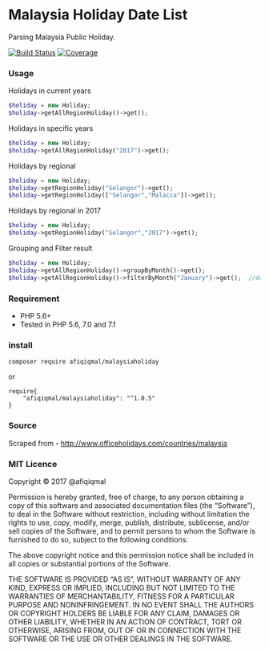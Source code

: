 # Malaysia Holiday Date List
Parsing Malaysia Public Holiday.

[![Build Status](https://travis-ci.org/xmhafiz/MalaysiaHoliday.svg?branch=master)](https://travis-ci.org/afiqiqmal/MalaysiaHoliday)
[![Coverage](https://img.shields.io/codecov/c/github/MalaysiaHoliday/fb-page-feed.svg)](https://codecov.io/gh/afiqiqmal/MalaysiaHoliday)



### Usage

Holidays in current years

```php
$holiday = new Holiday;
$holiday->getAllRegionHoliday()->get();
```

Holidays in specific years

```php
$holiday = new Holiday;
$holiday->getAllRegionHoliday("2017")->get();
```

Holidays by regional

```php
$holiday = new Holiday;
$holiday->getRegionHoliday("Selangor")->get();
$holiday->getRegionHoliday(["Selangor","Malacca"])->get();
```

Holidays by regional in 2017

```php
$holiday = new Holiday;
$holiday->getRegionHoliday("Selangor","2017")->get();
```


Grouping and Filter result

```php
$holiday = new Holiday;
$holiday->getAllRegionHoliday()->groupByMonth()->get();
$holiday->getAllRegionHoliday()->filterByMonth("January")->get();  //date('F')
```

### Requirement
- PHP 5.6+
- Tested in PHP 5.6, 7.0 and 7.1

### install

`composer require afiqiqmal/malaysiaholiday`

or 

```
require{
	"afiqiqmal/malaysiaholiday": "^1.0.5"
}
```


### Source
Scraped from - http://www.officeholidays.com/countries/malaysia

### MIT Licence

Copyright © 2017 @afiqiqmal

Permission is hereby granted, free of charge, to any person
obtaining a copy of this software and associated documentation
files (the “Software”), to deal in the Software without
restriction, including without limitation the rights to use,
copy, modify, merge, publish, distribute, sublicense, and/or sell
copies of the Software, and to permit persons to whom the
Software is furnished to do so, subject to the following
conditions:

The above copyright notice and this permission notice shall be
included in all copies or substantial portions of the Software.

THE SOFTWARE IS PROVIDED “AS IS”, WITHOUT WARRANTY OF ANY KIND,
EXPRESS OR IMPLIED, INCLUDING BUT NOT LIMITED TO THE WARRANTIES
OF MERCHANTABILITY, FITNESS FOR A PARTICULAR PURPOSE AND
NONINFRINGEMENT. IN NO EVENT SHALL THE AUTHORS OR COPYRIGHT
HOLDERS BE LIABLE FOR ANY CLAIM, DAMAGES OR OTHER LIABILITY,
WHETHER IN AN ACTION OF CONTRACT, TORT OR OTHERWISE, ARISING
FROM, OUT OF OR IN CONNECTION WITH THE SOFTWARE OR THE USE OR
OTHER DEALINGS IN THE SOFTWARE.
